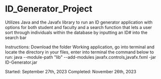 # ID_Generator_Project
Utilizes Java and the Javafx library to run an ID generator application with options for both student and faculty and a search function that lets a user sort through individuals within the database by inputting an ID# into the search bar

Instructions:
Download the folder Working application, go into terminal and locate the directory in your files, enter into terminal the command below to run:
java --module-path "lib" --add-modules javafx.controls,javafx.fxml -jar ID-Generator.jar

Started: September 27th, 2023
Completed: November 26th, 2023

